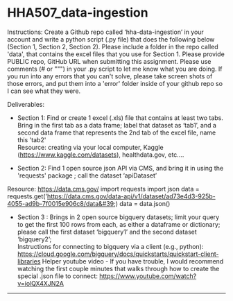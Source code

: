 # HHA507_data-ingestion
Instructions: 
Create a Github repo called ‘hha-data-ingestion’ in your account and write a python script (.py file) that does the following below (Section 1, Section 2, Section 2). 
Please include a folder in the repo called 'data',  that contains the excel files that you use for Section 1. 
Please provide PUBLIC repo,  GitHub URL when submitting this assignment. 
Please use comments (# or """) in your .py script to let me know what you are doing. 
If you run into any errors that you can't solve, please take screen shots of those errors, and put them into a 'error' folder inside of your github repo so I can see what they were. 

Deliverables: 
 
- Section 1: Find or create 1 excel (.xls) file that contains at least two tabs. Bring in the first tab as a data frame; label that dataset as ‘tab1’, and a second data frame that represents the 2nd tab of the excel file, name this 'tab2'   
 Resource: creating via your local computer, Kaggle (https://www.kaggle.com/datasets), healthdata.gov, etc.... 

- Section 2: Find 1 open source json API via CMS, and bring it in using the 'requests' package ; call the dataset ‘apiDataset’ 

Resource: https://data.cms.gov/
import requests 
import json
data = requests.get('https://data.cms.gov/data-api/v1/dataset/ad73e4d3-925b-4055-ad9b-7f0015e906c8/data&#39;)
data = data.json() 

- Section 3 : Brings in 2 open source bigquery datasets; limit your query to get the first 100 rows from each, as either a dataframe or dictionary; please call the first dataset ‘bigquery1’ and the second dataset ‘bigquery2’;  
Instructions for connecting to bigquery via a client (e.g., python): https://cloud.google.com/bigquery/docs/quickstarts/quickstart-client-libraries 
Helper youtube video - If you have trouble, I would recommend watching the first couple minutes that walks through how to create the special .json file to connect: https://www.youtube.com/watch?v=iolQX4XJN2A
****************************